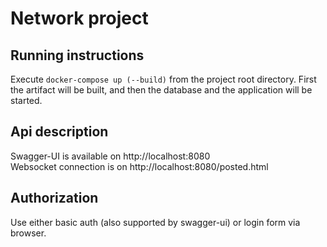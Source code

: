 # Network project
## Running instructions
Execute `docker-compose up (--build)` from the project root directory. 
First the artifact will be built, and then the database and the application will be started.
## Api description
Swagger-UI is available on http://localhost:8080 <br/>
Websocket connection is on http://localhost:8080/posted.html
## Authorization
Use either basic auth (also supported by swagger-ui) or login form via browser.